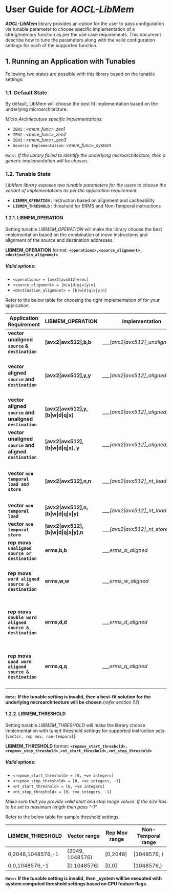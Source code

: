 # User Guide for _AOCL-LibMem_
**_AOCL-LibMem_** library provides an option for the user to pass configuration via
tunable parameter to choose specific implementation of a string/memory function
as per the use case requirements. This document describe how to tune the parameters
 along with the valid configuration settings for each of the supported function.

## 1. Running an Application with Tunables
Following two states are possible with this library based on the tunable settings:

### 1.1. Default State
By default, LibMem will choose the best fit implementation based on the underlying microarchitecture.

_Micro Architecuture specific Implementations:_
 * `ZEN1` : *<mem_func>_zen1*
 * `ZEN2` : *<mem_func>_zen2*
 * `ZEN3` : *<mem_func>_zen3*
 * `Generic Implementation`: *<mem_func>_system*

`Note:` _If the library failed to identify the underlying microarchitecture, then a generic implementation will be chosen._

### 1.2. Tunable State
*LibMem library exposes two tunable parameters for the users to choose
the variant of implementations as per the application requirement.*
 * **`LIBMEM_OPERATION`** : instruction based on alignment and cacheability
 * **`LIBMEM_THRESHOLD`** : threshold for ERMS and Non-Temporal instructions

#### 1.2.1. LIBMEM_OPERATION
Setting tunable _LIBMEM_OPERATION_ will make the library choose
the best implementation based on the combination of move instructions and
alignment of the source and destination addresses.

 **LIBMEM_OPERATION** format:
    **`<operations>,<source_alignment>,<destination_alignmnet>`**

 ##### Valid options:
 * `<operations> = [avx2|avx512|erms]`
 * `<source_alignment> = [b|w|d|q|x|y|n]`
 * `<destination_alignmnet> = [b|w|d|q|x|y|n]`

Refer to the below table for choosing the right implementation of <func> for your application.

Application Requirement | LIBMEM_OPERATION | Implementation | Instructions |Side effects
------------------------|------------------|----------------|--------------|------------
**vector unaligned `source` & `destination`**|**[avx2\|avx512],b,b**|*__<func>_[avx2\|avx512]_unaligned*| Load:VMOVDQU; Store:VMOVDQU| None
**vector aligned `source` and `destination`**|**[avx2\|avx512],y,y**|*__<func>_[avx2\|avx512]_aligned*| Load:VMOVDQA; Store:VMOVDQA| _**unaligned source &/ destination** address will lead to_ **_`CRASH`_**.
**vector aligned `source` and unaligned `destination`**|**[avx2\|avx512],y,[b\|w\|d\|q\|x]**|*__<func>_[avx2\|avx512]_aligned_load*| Load:VMOVDQA; Store:VMOVDQU| None.
**vector unaligned `source` and aligned `destination`**|**[avx2\|avx512],[b\|w\|d\|q\|x], y**|*__<func>_[avx2\|avx512]_aligned_store*| Load:VMOVDQU; Store:VMOVDQA| None.
**vector `non temporal load and store`**|**[avx2\|avx512],n,n**|*__<func>_[avx2\|avx512]_nt_load*| Load:VMOVNTDQA; Store:VMOVNTDQ| _**unaligned source & destination** address will lead to_ **_`CRASH`_**.
**vector `non temporal load`**|**[avx2\|avx512],n,[b\|w\|d\|q\|x\|y]**|*__<func>_[avx2\|avx512]_nt_load*| Load:VMOVNTDQA; Store:VMOVDQU| None.
**vector `non temporal store`**|**[avx2\|avx512],[b\|w\|d\|q\|x\|y],n**|*__<func>_[avx2\|avx512]_nt_store*| Load:VMOVDQU; Store:VMOVNTDQ| None.
**rep movs `unaligned source or destination`**|**erms,b,b**|*__<func>_erms_b_aligned*| REP MOVSB | None
**rep movs `word aligned source & destination`**|**erms,w,w**|*__<func>_erms_w_aligned*| REP MOVSW | **`Data Coruption or Crash`** if length is not multiple of WORD.
**rep movs `double word aligned source & destination`**|**erms,d,d**|*__<func>_erms_d_aligned*| REP MOVSD | **`Data Coruption or Crash`** if length is not multiple of DOUBLE WORD.
**rep movs `quad word aligned source & destination`**|**erms,q,q**|*__<func>_erms_q_aligned*| REP MOVSQ | **`Data Coruption or Crash`** if length is not multiple of QUAD WORD.


**`Note:` If the tunable setting is invalid, then a best-fit solution for the underlying microarchitecture will be chosen.**(_refer section **1.1**_)

#### 1.2.2. LIBMEM_THRESHOLD
Setting tunable _LIBMEM_THRESHOLD_ will make the library choose implementation with tuned threshold settings for supported instruction sets:{`vector, rep mov, non-temporal`}

 **LIBMEM_THRESHOLD** format: **`<repmov_start_threshold>,<repmov_stop_threshold>,<nt_start_threshold>,<nt_stop_threshold>`**

 ##### Valid options:
 * `<repmov_start_threshold> = [0, +ve integers]`
 * `<repmov_stop_threshold> = [0, +ve integers, -1]`
 * `<nt_start_threshold> = [0, +ve integers]`
 * `<nt_stop_threshold> = [0, +ve integers, -1]`

 *Make sure that you provide valid start and stop range values.*
 *If the size has to be set to maximum length then pass "-1"*

Refer to the below table for sample threshold settings.

LIBMEM_THRESHOLD|Vector range|Rep Mov range|Non-Temporal range
----------------|------------|-------------|------------------
0,2048,1048576,-1|(2049, 1048576)|[0,2048]|[1048576, <max value of unsigned long long>)
0,0,1048576,-1|[0,1048576)|[0,0]|[1048576,<max value of unsigned long long>)

**`Note:` If the tunable setting is invalid, then <func>_system will be executed with system computed threshold settings based on CPU feature flags.**
